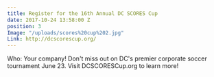 ```yaml
---
title: Register for the 16th Annual DC SCORES Cup
date: 2017-10-24 13:58:00 Z
position: 3
Image: "/uploads/scores%20cup%202.jpg"
Link: http://dcscorescup.org/
---
```


Who: Your company! Don't miss out on DC's premier corporate soccer tournament June 23. Visit DCSCORESCup.org to learn more!